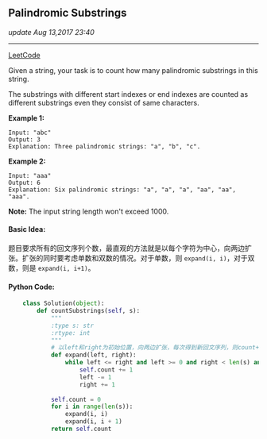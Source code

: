 ## Palindromic Substrings
_update Aug 13,2017  23:40_

---
[LeetCode](https://leetcode.com/problems/palindromic-substrings/description/)

Given a string, your task is to count how many palindromic substrings in this string.

The substrings with different start indexes or end indexes are counted as different substrings even they consist of same characters.

**Example 1:**

    Input: "abc"
    Output: 3
    Explanation: Three palindromic strings: "a", "b", "c".

**Example 2:**

    Input: "aaa"
    Output: 6
    Explanation: Six palindromic strings: "a", "a", "a", "aa", "aa", "aaa".
    
**Note:**
The input string length won't exceed 1000.

#### Basic Idea:
题目要求所有的回文序列个数，最直观的方法就是以每个字符为中心，向两边扩张。扩张的同时要考虑单数和双数的情况。对于单数，则 `expand(i, i)`，对于双数，则是 `expand(i, i+1)`。

#### Python Code:
```python
    class Solution(object):
        def countSubstrings(self, s):
            """
            :type s: str
            :rtype: int
            """
            # 以left和right为初始位置，向两边扩张，每次得到新回文序列，则count++
            def expand(left, right):
                while left <= right and left >= 0 and right < len(s) and s[left] == s[right]:
                    self.count += 1
                    left -= 1
                    right += 1
    
            self.count = 0
            for i in range(len(s)):
                expand(i, i)
                expand(i, i + 1)
            return self.count
```